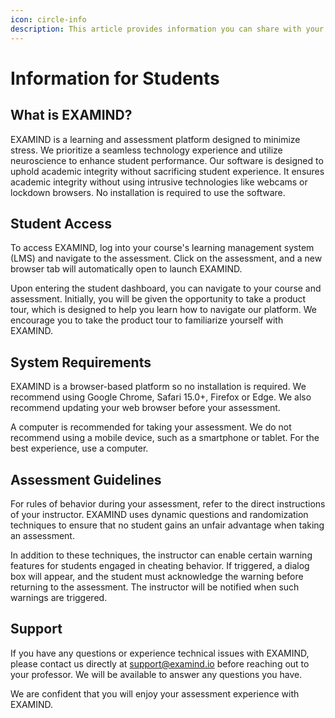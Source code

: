 ```yaml
---
icon: circle-info
description: This article provides information you can share with your students.
---
```


# Information for Students

## What is EXAMIND?

EXAMIND is a learning and assessment platform designed to minimize stress. We prioritize a seamless technology experience and utilize neuroscience to enhance student performance. Our software is designed to uphold academic integrity without sacrificing student experience. It ensures academic integrity without using intrusive technologies like webcams or lockdown browsers. No installation is required to use the software.

## Student Access

To access EXAMIND, log into your course's learning management system (LMS) and navigate to the assessment. Click on the assessment, and a new browser tab will automatically open to launch EXAMIND.

Upon entering the student dashboard, you can navigate to your course and assessment. Initially, you will be given the opportunity to take a product tour, which is designed to help you learn how to navigate our platform. We encourage you to take the product tour to familiarize yourself with EXAMIND.

## System Requirements

EXAMIND is a browser-based platform so no installation is required. We recommend using Google Chrome, Safari 15.0+, Firefox or Edge. We also recommend updating your web browser before your assessment.

A computer is recommended for taking your assessment. We do not recommend using a mobile device, such as a smartphone or tablet. For the best experience, use a computer.

## Assessment Guidelines

For rules of behavior during your assessment, refer to the direct instructions of your instructor. EXAMIND uses dynamic questions and randomization techniques to ensure that no student gains an unfair advantage when taking an assessment.

In addition to these techniques, the instructor can enable certain warning features for students engaged in cheating behavior. If triggered, a dialog box will appear, and the student must acknowledge the warning before returning to the assessment. The instructor will be notified when such warnings are triggered.

## Support

If you have any questions or experience technical issues with EXAMIND, please contact us directly at support@examind.io before reaching out to your professor. We will be available to answer any questions you have.

We are confident that you will enjoy your assessment experience with EXAMIND.
